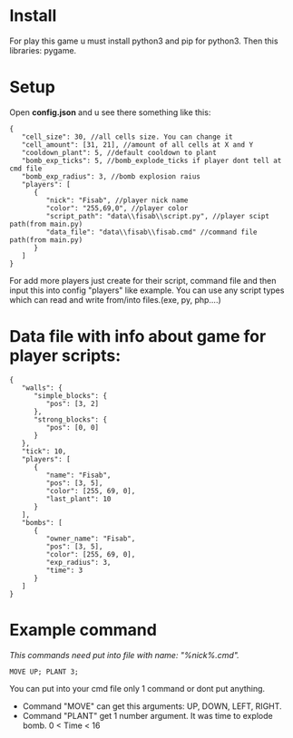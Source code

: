 # Install
For play this game u must install python3 and pip for python3. Then this libraries: pygame.
# Setup
Open **config.json** and u see there something like this:
```
{
   "cell_size": 30, //all cells size. You can change it
   "cell_amount": [31, 21], //amount of all cells at X and Y
   "cooldown_plant": 5, //default cooldown to plant
   "bomb_exp_ticks": 5, //bomb_explode_ticks if player dont tell at cmd file
   "bomb_exp_radius": 3, //bomb explosion raius
   "players": [
      {
         "nick": "Fisab", //player nick name
         "color": "255,69,0", //player color
         "script_path": "data\\fisab\\script.py", //player scipt path(from main.py)
         "data_file": "data\\fisab\\fisab.cmd" //command file path(from main.py)
      }
   ]
}
```
For add more players just create for their script, command file and then input this into config "players" like example. You can use any script types which can read and write from/into files.(exe, py, php....)

# Data file with info about game for player scripts:
```
{
   "walls": {
      "simple_blocks": {
         "pos": [3, 2]
      },
      "strong_blocks": {
         "pos": [0, 0]
      }
   },
   "tick": 10,
   "players": [
      {
         "name": "Fisab",
         "pos": [3, 5],
         "color": [255, 69, 0],
         "last_plant": 10
      }
   ],
   "bombs": [
      {
         "owner_name": "Fisab",
         "pos": [3, 5],
         "color": [255, 69, 0],
         "exp_radius": 3,
         "time": 3
      }
   ]
}
```

# Example command
*This commands need put into file with name: "%nick%.cmd".*
```
MOVE UP; PLANT 3;
```
You can put into your cmd file only 1 command or dont put anything.
* Command "MOVE" can get this arguments: UP, DOWN, LEFT, RIGHT.
* Command "PLANT" get 1 number argument. It was time to explode bomb. 0 < Time < 16